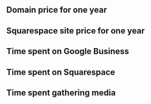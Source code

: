 ## Domain price for one year 

## Squarespace site price for one year

## Time spent on Google Business

## Time spent on Squarespace

## Time spent gathering media
